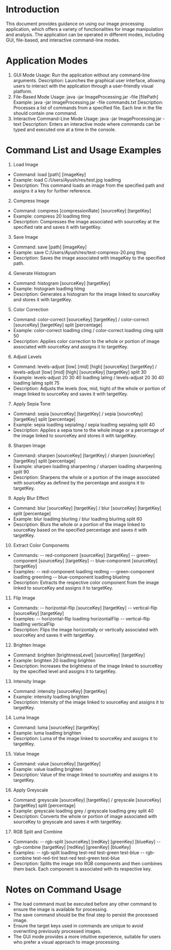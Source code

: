 # Introduction

This document provides guidance on using our image processing application, which offers a variety of 
functionalities for image manipulation and analysis. The application can be operated in different modes, 
including GUI, file-based, and interactive command-line modes.

# Application Modes
1. GUI Mode
   Usage: Run the application without any command-line arguments.
   Description: Launches the graphical user interface, allowing users to interact with the application 
   through a user-friendly visual platform.
2. File-Based Mode
   Usage: java -jar ImageProcessing.jar -file [filePath]
   Example: java -jar ImageProcessing.jar -file commands.txt
   Description: Processes a list of commands from a specified file. Each line in the file should contain one command.
3. Interactive Command-Line Mode
   Usage: java -jar ImageProcessing.jar -text
   Description: Enters an interactive mode where commands can be typed and executed one at a time in the console.

# Command List and Usage Examples

1. Load Image
- Command: load [path] [imageKey]
- Example: load C:/Users/Ayush/res/test.jpg loadImg
- Description: This command loads an image from the specified path and assigns it a key for further reference.

2. Compress Image
- Command: compress [compressionRate] [sourceKey] [targetKey]
- Example: compress 20 loadImg tImg
- Description: Compresses the image associated with sourceKey at the specified rate and saves it with targetKey.

3. Save Image
- Command: save [path] [imageKey]
- Example: save C:/Users/Ayush/res/test-compress-20.png tImg
- Description: Saves the image associated with imageKey to the specified path.

4. Generate Histogram
- Command: histogram [sourceKey] [targetKey]
- Example: histogram loadImg hImg
- Description: Generates a histogram for the image linked to sourceKey and stores it with targetKey.

5. Color Correction
- Command: color-correct [sourceKey] [targetKey] / color-correct [sourceKey] [targetKey] split [percentage]
- Example: color-correct loadImg cImg / color-correct loadImg cImg split 50
- Description: Applies color correction to the whole or portion of image associated with sourceKey and assigns it to targetKey.

6. Adjust Levels
- Command: levels-adjust [low] [mid] [high] [sourceKey] [targetKey] / levels-adjust [low] [mid] [high] [sourceKey] [targetKey] split 30
- Example: levels-adjust 20 30 40 loadImg laImg / levels-adjust 20 30 40 loadImg laImg split 75
- Description: Adjusts the levels (low, mid, high) of the whole or portion of image linked to sourceKey and saves it with targetKey.

7. Apply Sepia Tone
- Command: sepia [sourceKey] [targetKey] / sepia [sourceKey] [targetKey] split [percentage]
- Example: sepia loadImg sepiaImg / sepia loadImg sepiaImg split 40
- Description: Applies a sepia tone to the whole image or a percentage of the image linked to sourceKey and stores it with targetKey.

8. Sharpen Image
- Command: sharpen [sourceKey] [targetKey] / sharpen [sourceKey] [targetKey] split [percentage]
- Example: sharpen loadImg sharpenImg / sharpen loadImg sharpenImg split 90
- Description: Sharpens the whole or a portion of the image associated with sourceKey as defined by the percentage and assigns it to targetKey.

9. Apply Blur Effect
- Command: blur [sourceKey] [targetKey] / blur [sourceKey] [targetKey] split [percentage]
- Example: blur loadImg blurImg / blur loadImg blurImg split 60
- Description: Blurs the whole or a portion of the image linked to sourceKey based on the specified percentage and saves it with targetKey.

10. Extract Color Components
- Commands:
-- red-component [sourceKey] [targetKey]
-- green-component [sourceKey] [targetKey]
-- blue-component [sourceKey] [targetKey]
- Examples:
-- red-component loadImg redImg
---green-component loadImg greenImg
-- blue-component loadImg blueImg
- Description: Extracts the respective color component from the image linked to sourceKey and assigns it to targetKey.

11. Flip Image
- Commands:
-- horizontal-flip [sourceKey] [targetKey]
-- vertical-flip [sourceKey] [targetKey]
- Examples:
-- horizontal-flip loadImg horizontalFlip
-- vertical-flip loadImg verticalFlip
- Description: Flips the image horizontally or vertically associated with sourceKey and saves it with targetKey.

12. Brighten Image
- Command: brighten [brightnessLevel] [sourceKey] [targetKey]
- Example: brighten 20 loadImg brighten
- Description: Increases the brightness of the image linked to sourceKey by the specified level and assigns it to targetKey.

13. Intensity Image
- Command: intensity [sourceKey] [targetKey]
- Example: intensity loadImg brighten
- Description: Intensity of the image linked to sourceKey and assigns it to targetKey.

14. Luma Image
- Command: luma [sourceKey] [targetKey]
- Example: luma loadImg brighten
- Description: Luma of the image linked to sourceKey and assigns it to targetKey.

15. Value Image
- Command: value [sourceKey] [targetKey]
- Example: value loadImg brighten
- Description: Value of the image linked to sourceKey and assigns it to targetKey.

16. Apply Greyscale
- Command: greyscale [sourceKey] [targetKey] / greyscale [sourceKey] [targetKey] split [percentage]
- Example: greyscale loadImg grey / greyscale loadImg grey split 40
- Description: Converts the whole or portion of image associated with sourceKey to greyscale and saves it with targetKey.

17. RGB Split and Combine
- Commands:
-- rgb-split [sourceKey] [redKey] [greenKey] [blueKey]
-- rgb-combine [targetKey] [redKey] [greenKey] [blueKey]
- Examples:
-- rgb-split loadImg test-red test-green test-blue
-- rgb-combine test-red-tint test-red test-green test-blue
- Description: Splits the image into RGB components and then combines them back. Each component is associated with its respective key.

# Notes on Command Usage
- The load command must be executed before any other command to ensure the image is available for processing.
- The save command should be the final step to persist the processed image.
- Ensure the target keys used in commands are unique to avoid overwriting previously processed images.
- The GUI mode provides a more intuitive experience, suitable for users who prefer a visual approach to image processing.